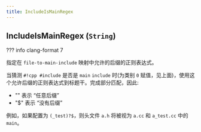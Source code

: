 ```yaml
---
title: IncludeIsMainRegex
---
```


## IncludeIsMainRegex (`String`)

??? info
    clang-format 7

指定在 `file-to-main-include` 映射中允许的后缀的正则表达式。

当猜测 `#!cpp #include` 是否是 `main` `include` 时(为类别 `0` 赋值，见上面)，使用这个允许后缀的正则表达式到标题干。完成部分匹配，因此:

- "" 表示 “任意后缀”
- "$" 表示 “没有后缀”

例如，如果配置为 `(_test)?$`，则头文件 `a.h` 将被视为 `a.cc` 和 `a_test.cc` 中的 `main`。
